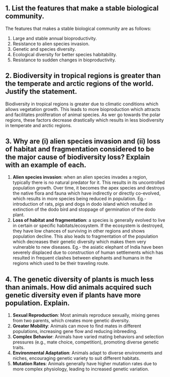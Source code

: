 ## 1. List the features that make a stable biological community. 
The features that makes a stable biological community are as follows: 
1. Large and stable annual bioproductivity. 
2. Resistance to alien species invasion. 
3. Genetic and species diversity. 
4. Ecological diversity for better species habitability. 
5. Resistance to sudden changes in bioproductivity. 

## 2. Biodiversity in tropical regions is greater than the temperate and arctic regions of the world. Justify the statement. 
Biodiversity in tropical regions is greater due to climatic conditions which allows vegetation growth. This leads to more bioproduction which attracts and facilitates proliferation of animal species. As wer go towards the polar regions, these factors decrease drastically which results in less biodiversity in temperate and arctic regions. 

## 3. Why are (i) alien species invasion and (ii) loss of habitat and fragmentation considered to be the major cause of biodiversity loss? Explain with an example of each. 
1. **Alien species invasion**: when an alien species invades a region, typically there is no natural predator for it. This results in its uncontrolled population growth. Over time, it becomes the apex species and destroys the native flora and fauna which have indirectly or directly co-evolved, which results in more species being reduced in population. Eg.- introduction of rats, pigs and dogs in dodo island which resulted in extinction of the dodo bird and stoppage of germination of the dodo plant. 
2. **Loss of habitat and fragmentation**: a species is generally evolved to live in certain or specific habitats/ecosystem. If the ecosystem is destroyed, they have low chances of surviving in other regions and shows population decline. This also leads to fragmentation of the population which decreases their genetic diversity which makes them very vulnerable to new diseases. Eg.- the asiatic elephant of India have been severely displaced due to construction of human settlements which has resulted in frequent clashes between elephants and humans in the regions which used to be their traveling route. 

## 4. The genetic diversity of plants is much less than animals. How did animals acquired such genetic diversity even if plants have more population. Explain.
1. **Sexual Reproduction**: Most animals reproduce sexually, mixing genes from two parents, which creates more genetic diversity.
2. **Greater Mobility**: Animals can move to find mates in different populations, increasing gene flow and reducing inbreeding.
3. **Complex Behavior**: Animals have varied mating behaviors and selection pressures (e.g., mate choice, competition), promoting diverse genetic traits.
4. **Environmental Adaptation**: Animals adapt to diverse environments and niches, encouraging genetic variety to suit different habitats.
5. **Mutation Rates**: Animals generally have higher mutation rates due to more complex physiology, leading to increased genetic variation.